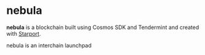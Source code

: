 # nebula
**nebula** is a blockchain built using Cosmos SDK and Tendermint and created with [Starport](https://starport.com).

nebula is an interchain launchpad